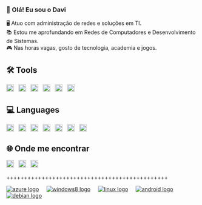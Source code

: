 ### 👋 Olá! Eu sou o Davi

🖥️ Atuo com administração de redes e soluções em TI.  
📚 Estou me aprofundando em Redes de Computadores e Desenvolvimento de Sistemas.  
🎮 Nas horas vagas, gosto de tecnologia, academia e jogos.


## 🛠️ Tools





<span style="display:inline-block; margin-right:8px;"><img src="https://cdn.jsdelivr.net/gh/devicons/devicon/icons/azure/azure-original.svg" width="20"/></span>
<span style="display:inline-block; margin-right:8px;"><img src="https://cdn.jsdelivr.net/gh/devicons/devicon/icons/windows8/windows8-original.svg" width="20"/></span>
<span style="display:inline-block; margin-right:8px;"><img src="https://cdn.jsdelivr.net/gh/devicons/devicon/icons/linux/linux-original.svg" width="20"/></span>
<span style="display:inline-block; margin-right:8px;"><img src="https://cdn.jsdelivr.net/gh/devicons/devicon/icons/android/android-original.svg" width="20"/></span>
<span style="display:inline-block; margin-right:8px;"><img src="https://cdn.jsdelivr.net/gh/devicons/devicon/icons/debian/debian-original.svg" width="20"/></span>
<span style="display:inline-block; margin-right:8px;"><img src="https://cdn.jsdelivr.net/gh/devicons/devicon/icons/vscode/vscode-original.svg" width="20"/></span>

## 💻 Languages

<span style="display:inline-block; margin-right:8px;"><img src="https://cdn.jsdelivr.net/gh/devicons/devicon/icons/javascript/javascript-original.svg" width="20"/></span>
<span style="display:inline-block; margin-right:8px;"><img src="https://cdn.jsdelivr.net/gh/devicons/devicon/icons/python/python-original.svg" width="20"/></span>
<span style="display:inline-block; margin-right:8px;"><img src="https://cdn.jsdelivr.net/gh/devicons/devicon/icons/css3/css3-original.svg" width="20"/></span>
<span style="display:inline-block; margin-right:8px;"><img src="https://cdn.jsdelivr.net/gh/devicons/devicon/icons/c/c-original.svg" width="20"/></span>
<span style="display:inline-block; margin-right:8px;"><img src="https://cdn.jsdelivr.net/gh/devicons/devicon/icons/html5/html5-original.svg" width="20"/></span>
<span style="display:inline-block; margin-right:8px;"><img src="https://cdn.jsdelivr.net/gh/devicons/devicon/icons/java/java-original.svg" width="20"/></span>
<span style="display:inline-block; margin-right:8px;"><img src="https://cdn.jsdelivr.net/gh/devicons/devicon/icons/mysql/mysql-original.svg" width="20"/></span>

## 🌐 Onde me encontrar

<a href="https://www.instagram.com/seuusuario" target="_blank" rel="noopener noreferrer" style="display:inline-block; margin-right:8px;">
  <img src="https://cdn.jsdelivr.net/gh/devicons/devicon/icons/instagram/instagram-original.svg" width="20"/>
</a>
<a href="https://www.linkedin.com/in/seuusuario" target="_blank" rel="noopener noreferrer" style="display:inline-block; margin-right:8px;">
  <img src="https://cdn.jsdelivr.net/gh/devicons/devicon/icons/linkedin/linkedin-original.svg" width="20"/>
</a>
<a href="https://discord.com/users/seuusuario" target="_blank" rel="noopener noreferrer" style="display:inline-block; margin-right:8px;">
  <img src="https://cdn.jsdelivr.net/gh/devicons/devicon/icons/discordjs/discordjs-original.svg" width="20"/>
</a>

++++++++++++++++++++++++++++++++++++++++++++++

<div align="left" dir="auto">
  <a target="_blank" rel="noopener noreferrer nofollow" href="https://camo.githubusercontent.com/7010699f8506fb41b54dd0af1a7ce52292834158a4813d611e6fd0ba5d827323/68747470733a2f2f63646e2e6a7364656c6976722e6e65742f67682f64657669636f6e732f64657669636f6e2f69636f6e732f617a7572652f617a7572652d6f726967696e616c2e737667"><img src="https://camo.githubusercontent.com/7010699f8506fb41b54dd0af1a7ce52292834158a4813d611e6fd0ba5d827323/68747470733a2f2f63646e2e6a7364656c6976722e6e65742f67682f64657669636f6e732f64657669636f6e2f69636f6e732f617a7572652f617a7572652d6f726967696e616c2e737667" height="25" alt="azure logo" data-canonical-src="https://cdn.jsdelivr.net/gh/devicons/devicon/icons/azure/azure-original.svg" style="max-width: 100%; height: auto; max-height: 25px;"></a>
  <a target="_blank" rel="noopener noreferrer" href=""><img width="12" style="max-width: 100%;"></a>
  <a target="_blank" rel="noopener noreferrer nofollow" href="https://camo.githubusercontent.com/00b43e96e45231a05c92a71df4db676f1fe1370f6bee5528eac8b3fc1fc2f8de/68747470733a2f2f63646e2e6a7364656c6976722e6e65742f67682f64657669636f6e732f64657669636f6e2f69636f6e732f77696e646f7773382f77696e646f7773382d6f726967696e616c2e737667"><img src="https://camo.githubusercontent.com/00b43e96e45231a05c92a71df4db676f1fe1370f6bee5528eac8b3fc1fc2f8de/68747470733a2f2f63646e2e6a7364656c6976722e6e65742f67682f64657669636f6e732f64657669636f6e2f69636f6e732f77696e646f7773382f77696e646f7773382d6f726967696e616c2e737667" height="25" alt="windows8 logo" data-canonical-src="https://cdn.jsdelivr.net/gh/devicons/devicon/icons/windows8/windows8-original.svg" style="max-width: 100%; height: auto; max-height: 25px;"></a>
  <a target="_blank" rel="noopener noreferrer" href=""><img width="12" style="max-width: 100%;"></a>
  <a target="_blank" rel="noopener noreferrer nofollow" href="https://camo.githubusercontent.com/f91287c9aac55623bc37ceb651ac35b7efb56e422019a3bb59328328a09edf9f/68747470733a2f2f63646e2e6a7364656c6976722e6e65742f67682f64657669636f6e732f64657669636f6e2f69636f6e732f6c696e75782f6c696e75782d6f726967696e616c2e737667"><img src="https://camo.githubusercontent.com/f91287c9aac55623bc37ceb651ac35b7efb56e422019a3bb59328328a09edf9f/68747470733a2f2f63646e2e6a7364656c6976722e6e65742f67682f64657669636f6e732f64657669636f6e2f69636f6e732f6c696e75782f6c696e75782d6f726967696e616c2e737667" height="25" alt="linux logo" data-canonical-src="https://cdn.jsdelivr.net/gh/devicons/devicon/icons/linux/linux-original.svg" style="max-width: 100%; height: auto; max-height: 25px;"></a>
  <a target="_blank" rel="noopener noreferrer" href=""><img width="12" style="max-width: 100%;"></a>
  <a target="_blank" rel="noopener noreferrer nofollow" href="https://camo.githubusercontent.com/bcd79d3f3aab510b04f448c5a55bf0b2a27ccb144877bcf5ab2977bfbc4e14da/68747470733a2f2f63646e2e6a7364656c6976722e6e65742f67682f64657669636f6e732f64657669636f6e2f69636f6e732f616e64726f69642f616e64726f69642d6f726967696e616c2e737667"><img src="https://camo.githubusercontent.com/bcd79d3f3aab510b04f448c5a55bf0b2a27ccb144877bcf5ab2977bfbc4e14da/68747470733a2f2f63646e2e6a7364656c6976722e6e65742f67682f64657669636f6e732f64657669636f6e2f69636f6e732f616e64726f69642f616e64726f69642d6f726967696e616c2e737667" height="25" alt="android logo" data-canonical-src="https://cdn.jsdelivr.net/gh/devicons/devicon/icons/android/android-original.svg" style="max-width: 100%; height: auto; max-height: 25px;"></a>
  <a target="_blank" rel="noopener noreferrer" href=""><img width="12" style="max-width: 100%;"></a>
  <a target="_blank" rel="noopener noreferrer nofollow" href="https://camo.githubusercontent.com/d2e83fb174ad9242ca4a11497f94d77de84484f129cb26b89638e0e0113e7d19/68747470733a2f2f63646e2e6a7364656c6976722e6e65742f67682f64657669636f6e732f64657669636f6e2f69636f6e732f64656269616e2f64656269616e2d6f726967696e616c2e737667"><img src="https://camo.githubusercontent.com/d2e83fb174ad9242ca4a11497f94d77de84484f129cb26b89638e0e0113e7d19/68747470733a2f2f63646e2e6a7364656c6976722e6e65742f67682f64657669636f6e732f64657669636f6e2f69636f6e732f64656269616e2f64656269616e2d6f726967696e616c2e737667" height="25" alt="debian logo" data-canonical-src="https://cdn.jsdelivr.net/gh/devicons/devicon/icons/debian/debian-original.svg" style="max-width: 100%; height: auto; max-height: 25px;"></a>
</div>



